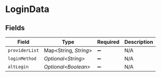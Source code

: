 # LoginData


## Fields

| Field                  | Type                   | Required               | Description            |
| ---------------------- | ---------------------- | ---------------------- | ---------------------- |
| `providerList`         | Map\<String, *String*> | :heavy_minus_sign:     | N/A                    |
| `loginMethod`          | *Optional\<String>*    | :heavy_minus_sign:     | N/A                    |
| `altLogin`             | *Optional\<Boolean>*   | :heavy_minus_sign:     | N/A                    |